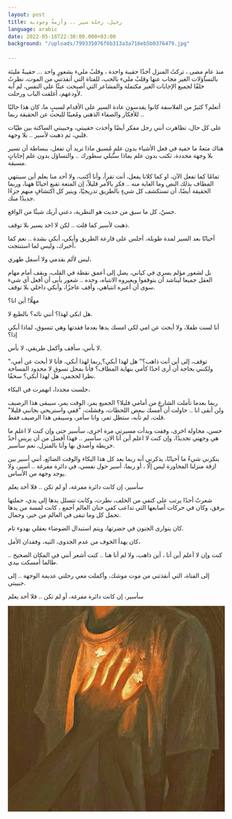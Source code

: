 ```yaml
---
layout: post
title: رحيل، رحلة سير .. وأزمةٌ وجودية
language: arabic
date: 2022-05-16T22:30:00.000+03:00
background: "/uploads/799335076f6b313a3a716eb5b0376479.jpg"

---
```


منذ عامٍ مضى ، تركتُ المنزل آخذًا حقيبة واحدة ، وقلبٌ مليء بشعورٍ واحد  ... حقيبةٌ مليئة بالتساؤلات الغير مجاب عنها وقلبٌ مليء بالحب، للفتاة التي أنقذتني من الموت، نظرتُ خلفًا لجميع الإجابات الغير مكتملة والمشاعر التي أصبحت عبئًا على النفس، لم آبه لأودعهم، أغلقت الباب ورحلت.

أتعلم؟ كثيرٌ من الفلاسفة كانوا يقدسون عادة السير على الأقدام لسببٍ ما، كان هذا جالبًا للأفكار والصفاء الذهني ومُعينًا للبحث عن الحقيقة ربما ..

على كل حال، تظاهرت أنني رجل مفكر أيضًا وأخذت حقيبتي، وحبيبتي الساكنة بين طيّات قلبي، ثم ذهبت لأسير .. بلا وجهة.

هناك متعةٌ ما خفية في فعل الأشياء بدون علمٍ مُسبق ماذا تريد أن تفعل، ببساطة أن تسير بلا وجهة محددة، تكتب بدون علم بماذا ستُبلي سطورك .. والتساؤل بدون علم إجاباتٍ مسبقة.

تمامًا كما تفعل الآن، او كما كلانا يفعل، أنت تقرأ، وأنا أكتب، ولا أحد منا يعلم أين سينتهي المطاف بذلك النص وما الغاية منه .. فكر بالأمر قليلاً، إن المتعة تقبع احيانًا ههنا، وربما الحقيقة أيضًا، أن تستكشف كل شيءٍ بالطريق تدريجيًا، وينير كل اكتشافٍ منهم جزءًا جديدًا منك.

حسنٌ، كل ما سبق من حديث هو النظرية، دعني أريك شيئًا من الواقع.

ذهبت لأسير كما قلت .. لكن لا احد يسير بلا توقف.

أحيانًا بعد السير لمدة طويلة، أجلس على قارعة الطريق وأبكي، أبكي بشدة .. نعم كما أخبرك، وليس لما استنتجت،

ليس لألم بقدمي ولا أسفل ظهري،

بل لشعور مؤلم يسري في كياني، يصل إلى أعمق نقطة في القلب، ويقف أمام مهام العقل جميعا ليناشد أن يتوقفوا ويعيروه الانتباه، وحده .. شعور يأبى أن أفعل أي شيء سوى أن أعيره انتباهي، وأقف عاجزًا، وأبكي داخلي بلا توقف.

مهلًا! أين انا؟

هل ابكي لهذا؟ أنني تائه؟ بالطبع لا.

أنا لست طفلا، ولا أبحث عن امي لكي امسك يدها بعدما فقدتها وهي تتسوق، لماذا أبكي إذا؟

لا بأس، سأقف وأكمل طريقي، لا بأس.

"توقف، إلى أين أنت ذاهب؟" هل لهذا أبكي؟,ربما لهذا أبكي، فأنا لا أبحث عن أمي، ولكنني بحاجة أن أرى احدًا كأمي بنهاية المطاف؟ فأنا بمحل تسوق لا محدود المساحة نظرا لحجمي، هل لهذا أبكي؟ سحقًا.

جلست مجددا، انهمرت في البكاء،

ربما بعدما تأملت الشارع من أمامي قليلا؟ الجميع يمر، الوقت يمر، سيبقى هذا الرصيف ولن أبقى انا .. حاولت أن أمسك ببعض اللحظات، وفشلت، "قفي واستريحي بجانبي قليلا" قلت، لم تأبه، ستظل تمر، وانا سأمر، وسيبقى هذا الرصيف فقط.

حسن، محاولة اخرى، وقفت وبدأت مسيرتي مرة اخرى، سأسير حتى وإن كنت لا اعلم ما هي وجهتي تحديدًا، وإن كنت لا اعلم أين أنا الان،  سأسير .. فهذا أفضل من أن يريني أحدٌ خريطة وأصدق بها وأنا بالمنزل، نعم سأسير.

ينكزني شيءٌ ما أحيانًا، يذكرني أنه ربما بعد كل هذا البكاء والوقت الضائع، أنني أسير بين ازقة منزلنا المجاورة ليس إلّا ، أو ربما، أسير حول نفسي، في دائرة مفرغة .. أسير، ولا يوجد وجهة من الأساس.

سأسير، إن كانت دائرة مفرغة، أو لم تكن .. فلا أحد يعلم

شعرتُ أحدًا يرتب على كتفي من الخلف، نظرت، وكانت تتسلل يدها إلى يدي، حملتها برفق، وكان في حركات أصابعها التي تداعب كفي حنان العالم أجمع ، كانت لمسة من يدها تحمل كل وما تبقى في العالم من خير، وجمال.

كان يتوارى الجنون في حضرتها، ويتم استبدال الضوضاء بعقلي بهدوء تام.

كان يهدأ الخوف من عدم الجدوى، التيه، وفقدان الأمل،

كنت وإن لا أعلم أين أنا ، أين ذاهب، ولا لم أنا هنا .. كنت أشعر أنني في المكان الصحيح .. طالما أمسكت بيدي.

إلى الفتاة، التي أنقذتني من موت موشك، وأكملت معي رحلتي عديمة الوجهة .. إلى حبيبتي.

سأسير، إن كانت دائرة مفرغة، أو لم تكن .. فلا أحد يعلم

![](/uploads/32cd5d8ef3c69c04b90dfdcea52f8c5a.jpg)